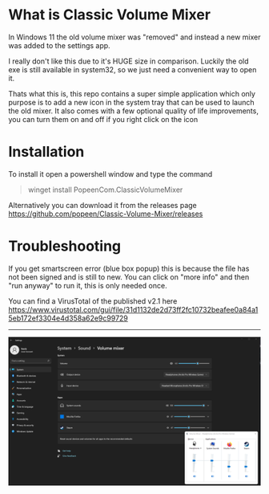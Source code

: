 # What is Classic Volume Mixer
In Windows 11 the old volume mixer was "removed" and instead a new mixer was added to the settings app.

I really don't like this due to it's HUGE size in comparison. Luckily the old exe is still available in system32, so we just need a convenient way to open it. 

Thats what this is, this repo contains a super simple application which only purpose is to add a new icon in the system tray that can be used to launch the old mixer.
It also comes with a few optional quality of life improvements, you can turn them on and off if you right click on the icon

# Installation
To install it open a powershell window and type the command

> winget install PopeenCom.ClassicVolumeMixer

Alternatively you can download it from the releases page  
https://github.com/popeen/Classic-Volume-Mixer/releases

# Troubleshooting
If you get smartscreen error (blue box popup) this is because the file has not been signed and is still to new. You can click on "more info" and then "run anyway" to run it, this is only needed once. 

You can find a VirusTotal of the published v2.1 here
https://www.virustotal.com/gui/file/31d1132de2d73ff2fc10732beafee0a84a15eb172ef3304e4d358a62e9c99729

-----

![Screenshot](size.png)
